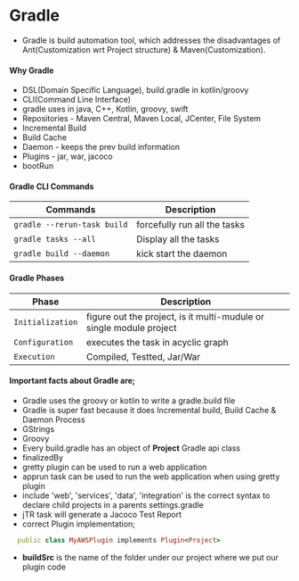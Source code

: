 # Gradle
  - Gradle is build automation tool, which addresses the disadvantages of Ant(Customization wrt Project structure) & Maven(Customization).

#### Why Gradle
  - DSL(Domain Specific Language), build.gradle in kotlin/groovy
  - CLI(Command Line Interface)
  - gradle uses in java, C++, Kotlin, groovy, swift
  - Repositories - Maven Central, Maven Local, JCenter, File System
  - Incremental Build
  - Build Cache
  - Daemon - keeps the prev build information
  - Plugins - jar, war, jacoco
  - bootRun
#### Gradle CLI Commands

|Commands|Description|
|---|---|
|`gradle --rerun-task build`|forcefully run all the tasks|
|`gradle tasks --all`|Display all the tasks|
|`gradle build --daemon`|kick start the daemon|

#### Gradle Phases
|Phase|Description|
|---|---|
|`Initialization`|figure out the project, is it multi-mudule or single module project|
|`Configuration`|executes the task in acyclic graph|
|`Execution`|Compiled, Testted, Jar/War|

#### Important facts about Gradle are;
  - Gradle uses the groovy or kotlin to write a gradle.build file
  - Gradle is super fast because it does Incremental build, Build Cache & Daemon Process
  - GStrings
  - Groovy
  - Every build.gradle has an object of <b>Project</b> Gradle api class
  - finalizedBy
  - gretty plugin can be used to run a web application
  - apprun task can be used to run the web application when using gretty plugin
  - include 'web', 'services', 'data', 'integration' is the correct syntax to declare child projects in a parents settings.gradle
  - jTR task will generate a Jacoco Test Report
  - correct Plugin implementation;
  ``` ruby
    public class MyAWSPlugin implements Plugin<Project>
  ```
  - <b>buildSrc</b> is the name of the folder under our project where we put our plugin code
